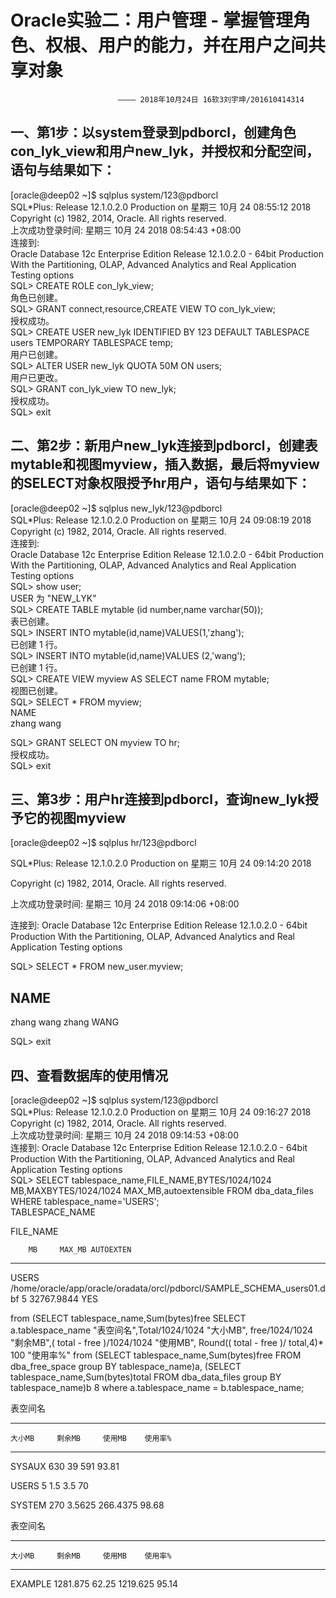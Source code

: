 **Oracle实验二：用户管理 - 掌握管理角色、权根、用户的能力，并在用户之间共享对象**  
========
                            ———— 2018年10月24日 16软3刘宇坤/201610414314  
一、第1步：以system登录到pdborcl，创建角色con_lyk_view和用户new_lyk，并授权和分配空间，语句与结果如下：
-------

[oracle@deep02 ~]$ sqlplus system/123@pdborcl  
SQL*Plus: Release 12.1.0.2.0 Production on 星期三 10月 24 08:55:12 2018  
Copyright (c) 1982, 2014, Oracle.  All rights reserved.  
上次成功登录时间: 星期三 10月 24 2018 08:54:43 +08:00  
连接到:  
Oracle Database 12c Enterprise Edition Release 12.1.0.2.0 - 64bit Production  
With the Partitioning, OLAP, Advanced Analytics and Real Application Testing options  
SQL> CREATE ROLE con_lyk_view;  
角色已创建。  
SQL> GRANT connect,resource,CREATE VIEW TO con_lyk_view;  
授权成功。  
SQL> CREATE USER new_lyk IDENTIFIED BY 123 DEFAULT TABLESPACE users TEMPORARY TABLESPACE temp;  
用户已创建。  
SQL> ALTER USER new_lyk QUOTA 50M ON users;  
用户已更改。  
SQL> GRANT con_lyk_view TO new_lyk;  
授权成功。  
SQL> exit    

二、第2步：新用户new_lyk连接到pdborcl，创建表mytable和视图myview，插入数据，最后将myview的SELECT对象权限授予hr用户，语句与结果如下： 
---------

[oracle@deep02 ~]$ sqlplus new_lyk/123@pdborcl  
SQL*Plus: Release 12.1.0.2.0 Production on 星期三 10月 24 09:08:19 2018  
Copyright (c) 1982, 2014, Oracle.  All rights reserved.  
连接到:  
Oracle Database 12c Enterprise Edition Release 12.1.0.2.0 - 64bit Production  
With the Partitioning, OLAP, Advanced Analytics and Real Application Testing options  
SQL> show user;  
USER 为 "NEW_LYK"  
SQL> CREATE TABLE mytable (id number,name varchar(50));  
表已创建。  
SQL> INSERT INTO mytable(id,name)VALUES(1,'zhang');  
已创建 1 行。  
SQL> INSERT INTO mytable(id,name)VALUES (2,'wang');  
已创建 1 行。  
SQL> CREATE VIEW myview AS SELECT name FROM mytable;  
视图已创建。  
SQL> SELECT * FROM myview;  
NAME  
zhang
wang

SQL> GRANT SELECT ON myview TO hr;  
授权成功。  
SQL> exit    

三、第3步：用户hr连接到pdborcl，查询new_lyk授予它的视图myview  
---------
[oracle@deep02 ~]$ sqlplus hr/123@pdborcl

SQL*Plus: Release 12.1.0.2.0 Production on 星期三 10月 24 09:14:20 2018

Copyright (c) 1982, 2014, Oracle.  All rights reserved.

上次成功登录时间: 星期三 10月 24 2018 09:14:06 +08:00

连接到:
Oracle Database 12c Enterprise Edition Release 12.1.0.2.0 - 64bit Production
With the Partitioning, OLAP, Advanced Analytics and Real Application Testing options

SQL> SELECT * FROM new_user.myview;

NAME
--------------------------------------------------------------------------------
zhang
wang
zhang
WANG

SQL> exit


四、查看数据库的使用情况
--------

[oracle@deep02 ~]$ sqlplus system/123@pdborcl  
SQL*Plus: Release 12.1.0.2.0 Production on 星期三 10月 24 09:16:27 2018  
Copyright (c) 1982, 2014, Oracle.  All rights reserved.  
上次成功登录时间: 星期三 10月 24 2018 09:14:53 +08:00  
连接到:
Oracle Database 12c Enterprise Edition Release 12.1.0.2.0 - 64bit Production
With the Partitioning, OLAP, Advanced Analytics and Real Application Testing options  
SQL> SELECT tablespace_name,FILE_NAME,BYTES/1024/1024 MB,MAXBYTES/1024/1024 MAX_MB,autoextensible FROM dba_data_files  WHERE  tablespace_name='USERS';  
TABLESPACE_NAME

FILE_NAME

        MB     MAX_MB AUTOEXTEN
---------- ---------- ---------
USERS
/home/oracle/app/oracle/oradata/orcl/pdborcl/SAMPLE_SCHEMA_users01.dbf
         5 32767.9844 YES


 from (SELECT tablespace_name,Sum(bytes)free
SELECT a.tablespace_name "表空间名",Total/1024/1024 "大小MB",
 free/1024/1024 "剩余MB",( total - free )/1024/1024 "使用MB",
 Round(( total - free )/ total,4)* 100 "使用率%"
 from (SELECT tablespace_name,Sum(bytes)free
        FROM   dba_free_space group  BY tablespace_name)a,
       (SELECT tablespace_name,Sum(bytes)total FROM dba_data_files
        group  BY tablespace_name)b
  8   where  a.tablespace_name = b.tablespace_name;

表空间名
---------- ----------------------------------- ---------------------------------
    大小MB     剩余MB     使用MB    使用率%
---------- ---------- ---------- ----------
SYSAUX
       630         39        591      93.81

USERS
         5        1.5        3.5         70

SYSTEM
       270     3.5625   266.4375      98.68


表空间名
---------- -------------------------------- ------------------------------------
    大小MB     剩余MB     使用MB    使用率%
---------- ---------- ---------- ----------
EXAMPLE
  1281.875      62.25   1219.625      95.14




